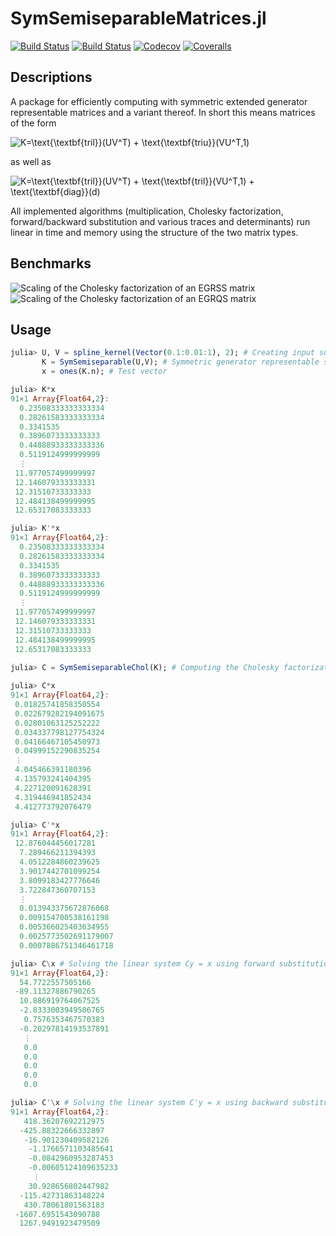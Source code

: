 # SymSemiseparableMatrices.jl

[![Build Status](https://travis-ci.com/mipals/SymSemiseparableMatrices.jl.svg?branch=master)](https://travis-ci.com/mipals/SymSemiseparableMatrices.jl)
[![Build Status](https://ci.appveyor.com/api/projects/status/github/mipals/SymSemiseparableMatrices.jl?svg=true)](https://ci.appveyor.com/project/mipals/SymSemiseparableMatrices-jl)
[![Codecov](https://codecov.io/gh/mipals/SymSemiseparableMatrices.jl/branch/master/graph/badge.svg)](https://codecov.io/gh/mipals/SymSemiseparableMatrices.jl)
[![Coveralls](https://coveralls.io/repos/github/mipals/SymSemiseparableMatrices.jl/badge.svg?branch=master)](https://coveralls.io/github/mipals/SymSemiseparableMatrices.jl?branch=master)

## Descriptions
A package for efficiently computing with symmetric extended generator representable matrices and a variant thereof. In short this means matrices of the form

<img src="https://latex.codecogs.com/svg.latex?\dpi{100}&space;K=\text{\textbf{tril}}(UV^T)&space;&plus;&space;\text{\textbf{triu}}(VU^T,1)" title="K=\text{\textbf{tril}}(UV^T) + \text{\textbf{triu}}(VU^T,1)" />

as well as

<img src="https://latex.codecogs.com/svg.latex?\dpi{100}&space;K=\text{\textbf{tril}}(UV^T)&space;&plus;&space;\text{\textbf{tril}}(VU^T,1)&space;&plus;&space;\text{\textbf{diag}}(d)" title="K=\text{\textbf{tril}}(UV^T) + \text{\textbf{tril}}(VU^T,1) + \text{\textbf{diag}}(d)" />

All implemented algorithms (multiplication, Cholesky factorization, forward/backward substitution and various traces and determinants) run linear in time and memory using the structure of the two matrix types.

## Benchmarks
![Scaling of the Cholesky factorization of an EGRSS matrix](https://i.imgur.com/KQi9xvq.png)
![Scaling of the Cholesky factorization of an EGRQS matrix](https://i.imgur.com/KWkLO5A.png)

## Usage
```julia
julia> U, V = spline_kernel(Vector(0.1:0.01:1), 2); # Creating input such that K is positive definite
       K = SymSemiseparable(U,V); # Symmetric generator representable semiseparable matrix
       x = ones(K.n); # Test vector

julia> K*x
91×1 Array{Float64,2}:
  0.23508333333333334
  0.28261583333333334
  0.3341535          
  0.3896073333333333 
  0.44888933333333336
  0.5119124999999999 
  ⋮                  
 11.977057499999997  
 12.146079333333331  
 12.31510733333333   
 12.484138499999995  
 12.65317083333333 

julia> K'*x
91×1 Array{Float64,2}:
  0.23508333333333334
  0.28261583333333334
  0.3341535          
  0.3896073333333333 
  0.44888933333333336
  0.5119124999999999 
  ⋮                  
 11.977057499999997  
 12.146079333333331  
 12.31510733333333   
 12.484138499999995  
 12.65317083333333  
 
julia> C = SymSemiseparableChol(K); # Computing the Cholesky factorization of K

julia> C*x
91×1 Array{Float64,2}:
 0.01825741858350554 
 0.022679282194091675
 0.02801063125252222 
 0.034337798127754324
 0.04166467105450973 
 0.04999152290835254 
 ⋮                   
 4.045466391180396   
 4.135793241404395   
 4.227120091628391   
 4.319446941852434   
 4.412773792076479 

julia> C'*x
91×1 Array{Float64,2}:
 12.876044456017281    
  7.289466211394393    
  4.0512284860239625   
  3.9017442701099254   
  3.8099183427776646   
  3.722847360707153    
  ⋮                    
  0.013943375672876068 
  0.009154700538161198 
  0.005366025403634955 
  0.0025773502691179007
  0.0007886751346461718

julia> C\x # Solving the linear system Cy = x using forward substitution
91×1 Array{Float64,2}:
  54.7722557505166    
 -89.11327886790265   
  10.886919764067525  
  -2.8333003949506765 
   0.7576353467570383 
  -0.20297814193537891
   ⋮                  
   0.0                
   0.0                
   0.0                
   0.0                
   0.0    

julia> C'\x # Solving the linear system C'y = x using backward substitution
91×1 Array{Float64,2}:
   418.36207692212975   
  -425.88322666332897   
   -16.901230409582126  
    -1.1766571103485641 
    -0.0842960953287453 
    -0.00605124109635233
     ⋮                  
    30.928656802447982  
  -115.42731863148224   
   430.78061801563183   
 -1607.6951543090788    
  1267.9491923479509  

```

